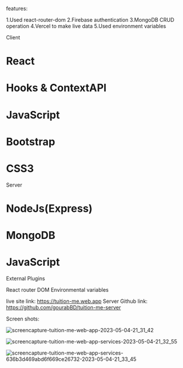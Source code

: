 
features:

 1.Used react-router-dom
 2.Firebase authentication
 3.MongoDB CRUD operation
 4.Vercel to make live data
 5.Used environment variables
 
Client

# React
# Hooks & ContextAPI
# JavaScript
# Bootstrap
# CSS3

Server

# NodeJs(Express)
# MongoDB
# JavaScript

External Plugins

React router DOM
Environmental variables


live site link: https://tuition-me.web.app
Server Github link: https://github.com/gourabBD/tuition-me-server

Screen shots:

![screencapture-tuition-me-web-app-2023-05-04-21_31_42](https://user-images.githubusercontent.com/67328861/236256316-ff51bba5-54ca-4743-84ac-46d5d8c4502c.png)


![screencapture-tuition-me-web-app-services-2023-05-04-21_32_55](https://user-images.githubusercontent.com/67328861/236256603-064735d4-b2de-469a-9ed2-19400cf6a8de.png)


![screencapture-tuition-me-web-app-services-636b3d469abd6f669ce26732-2023-05-04-21_33_45](https://user-images.githubusercontent.com/67328861/236256808-045f73c9-96f6-4a16-b6b6-67614e8d35a4.png)
